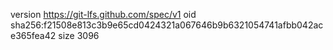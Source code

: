 version https://git-lfs.github.com/spec/v1
oid sha256:f21508e813c3b9e65cd0424321a067646b9b6321054741afbb042ace365fea42
size 3096
